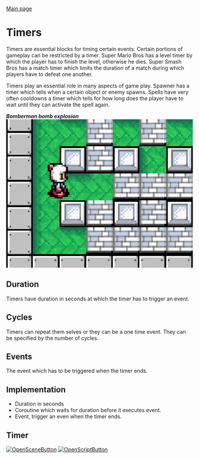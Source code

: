 [Main page](../../../readme.md)

# Timers
Timers are essential blocks for timing certain events. Certain portions of gameplay can be restricted by a timer. Super Mario Bros has a level timer by which the player has to finish the level, otherwise he dies. Super Smash Bros has a match timer which limits the duration of a match during which players have to defeat one another.

Timers play an essential role in many aspects of game play. Spawner has a timer which tells when a certain object or enemy spawns. Spells have very often cooldowns a timer which tells for how long does the player have to wait until they can activate the spell again.

***Bomberman bomb explosion***\
<img src="../../img/bomberman.webp" alt="bomberman" height="400"/>
## Duration
Timers have duration in seconds at which the timer has to trigger an event.

## Cycles
Timers can repeat them selves or they can be a one time event.
They can be specified by the number of cycles.

## Events
The event which has to be triggered when the timer ends.

## Implementation
- Duration in seconds
- Coroutine which waits for duration before it executes event.
- Event, trigger an even when the timer ends.

## Timer

[![OpenSceneButton](https://img.shields.io/badge/Open%20scene-4287f5?style=for-the-badge 'OpenSceneButton')](http://localhost:8081/?actionType=loadScene&value=Timer.unity) [![OpenScriptButton](https://img.shields.io/badge/Open%20script-4287f5?style=for-the-badge 'OpenScriptButton')](http://localhost:8081/?actionType=loadScript&value=Runtime/Timer/Timer.cs)